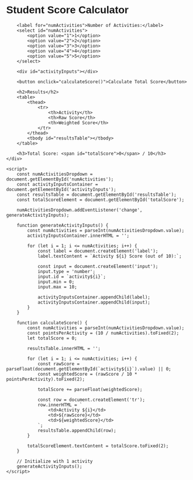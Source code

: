 <!DOCTYPE html>
<html lang="en">
<head>
    <meta charset="UTF-8">
    <meta name="viewport" content="width=device-width, initial-scale=1.0">
    <title>Student Score Calculator</title>
    <style>
        body {
            font-family: Arial, sans-serif;
            margin: 20px;
        }
        .container {
            max-width: 600px;
            margin: 0 auto;
        }
        label, input, button, select {
            margin: 10px 0;
            display: block;
            width: 100%;
        }
        table {
            width: 100%;
            border-collapse: collapse;
            margin-top: 20px;
        }
        table, th, td {
            border: 1px solid #ccc;
        }
        th, td {
            padding: 8px;
            text-align: center;
        }
    </style>
</head>
<body>
    <div class="container">
        <h1>Student Score Calculator</h1>

        <label for="numActivities">Number of Activities:</label>
        <select id="numActivities">
            <option value="1">1</option>
            <option value="2">2</option>
            <option value="3">3</option>
            <option value="4">4</option>
            <option value="5">5</option>
        </select>

        <div id="activityInputs"></div>

        <button onclick="calculateScore()">Calculate Total Score</button>

        <h2>Results</h2>
        <table>
            <thead>
                <tr>
                    <th>Activity</th>
                    <th>Raw Score</th>
                    <th>Weighted Score</th>
                </tr>
            </thead>
            <tbody id="resultsTable"></tbody>
        </table>

        <h3>Total Score: <span id="totalScore">0</span> / 10</h3>
    </div>

    <script>
        const numActivitiesDropdown = document.getElementById('numActivities');
        const activityInputsContainer = document.getElementById('activityInputs');
        const resultsTable = document.getElementById('resultsTable');
        const totalScoreElement = document.getElementById('totalScore');

        numActivitiesDropdown.addEventListener('change', generateActivityInputs);

        function generateActivityInputs() {
            const numActivities = parseInt(numActivitiesDropdown.value);
            activityInputsContainer.innerHTML = '';

            for (let i = 1; i <= numActivities; i++) {
                const label = document.createElement('label');
                label.textContent = `Activity ${i} Score (out of 10):`;

                const input = document.createElement('input');
                input.type = 'number';
                input.id = `activity${i}`;
                input.min = 0;
                input.max = 10;

                activityInputsContainer.appendChild(label);
                activityInputsContainer.appendChild(input);
            }
        }

        function calculateScore() {
            const numActivities = parseInt(numActivitiesDropdown.value);
            const pointsPerActivity = (10 / numActivities).toFixed(2);
            let totalScore = 0;

            resultsTable.innerHTML = '';

            for (let i = 1; i <= numActivities; i++) {
                const rawScore = parseFloat(document.getElementById(`activity${i}`).value) || 0;
                const weightedScore = (rawScore / 10 * pointsPerActivity).toFixed(2);

                totalScore += parseFloat(weightedScore);

                const row = document.createElement('tr');
                row.innerHTML = `
                    <td>Activity ${i}</td>
                    <td>${rawScore}</td>
                    <td>${weightedScore}</td>
                `;
                resultsTable.appendChild(row);
            }

            totalScoreElement.textContent = totalScore.toFixed(2);
        }

        // Initialize with 1 activity
        generateActivityInputs();
    </script>
</body>
</html>
